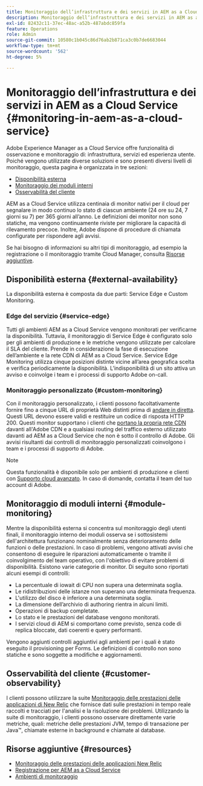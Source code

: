 ```yaml
---
title: Monitoraggio dell’infrastruttura e dei servizi in AEM as a Cloud Service
description: Monitoraggio dell’infrastruttura e dei servizi in AEM as a Cloud Service
exl-id: 82432c11-37ec-48ac-a52b-487abdc859fa
feature: Operations
role: Admin
source-git-commit: 10580c1b045c86d76ab2b871ca3c0b7de6683044
workflow-type: tm+mt
source-wordcount: '562'
ht-degree: 5%

---
```


# Monitoraggio dell’infrastruttura e dei servizi in AEM as a Cloud Service {#monitoring-in-aem-as-a-cloud-service}

Adobe Experience Manager as a Cloud Service offre funzionalità di osservazione e monitoraggio di: infrastruttura, servizi ed esperienza utente. Poiché vengono utilizzate diverse soluzioni e sono presenti diversi livelli di monitoraggio, questa pagina è organizzata in tre sezioni:

* [Disponibilità esterna](#external-availability)
* [Monitoraggio dei moduli interni](#module-monitoring)
* [Osservabilità del cliente](#customer-observability)

AEM as a Cloud Service utilizza centinaia di monitor nativi per il cloud per segnalare in modo continuo lo stato di ciascun ambiente (24 ore su 24, 7 giorni su 7) per 365 giorni all’anno. Le definizioni dei monitor non sono statiche, ma vengono continuamente riviste per migliorare la capacità di rilevamento precoce. Inoltre, Adobe dispone di procedure di chiamata configurate per rispondere agli avvisi.

Se hai bisogno di informazioni su altri tipi di monitoraggio, ad esempio la registrazione o il monitoraggio tramite Cloud Manager, consulta [Risorse aggiuntive](#resources).

## Disponibilità esterna {#external-availability}

La disponibilità esterna è composta da due parti: Service Edge e Custom Monitoring.

### Edge del servizio {#service-edge}

Tutti gli ambienti AEM as a Cloud Service vengono monitorati per verificarne la disponibilità. Tuttavia, il monitoraggio di Service Edge è configurato solo per gli ambienti di produzione e le metriche vengono utilizzate per calcolare il SLA del cliente. Prende in considerazione la fase di esecuzione dell’ambiente e la rete CDN di AEM as a Cloud Service. Service Edge Monitoring utilizza cinque posizioni distinte vicine all’area geografica scelta e verifica periodicamente la disponibilità. L’indisponibilità di un sito attiva un avviso e coinvolge i team e i processi di supporto Adobe on-call.

### Monitoraggio personalizzato {#custom-monitoring}

Con il monitoraggio personalizzato, i clienti possono facoltativamente fornire fino a cinque URL di proprietà Web distinti prima di [andare in diretta](/help/journey-migration/go-live.md). Questi URL devono essere validi e restituire un codice di risposta HTTP 200. Questi monitor supportano i clienti che [portano la propria rete CDN](/help/implementing/dispatcher/cdn.md#point-to-point-CDN) davanti all&#39;Adobe CDN e a qualsiasi routing del traffico esterno utilizzato davanti ad AEM as a Cloud Service che non è sotto il controllo di Adobe. Gli avvisi risultanti dai controlli di monitoraggio personalizzati coinvolgono i team e i processi di supporto di Adobe.

>[!NOTE]
>
> Questa funzionalità è disponibile solo per ambienti di produzione e clienti con [Supporto cloud avanzato](https://experienceleague.adobe.com/docs/support-resources/data-sheets/overview.html?lang=it#support-add-ons). In caso di domande, contatta il team del tuo account di Adobe.

## Monitoraggio di moduli interni {#module-monitoring}

Mentre la disponibilità esterna si concentra sul monitoraggio degli utenti finali, il monitoraggio interno dei moduli osserva se i sottosistemi dell&#39;architettura funzionano nominalmente senza deterioramento delle funzioni o delle prestazioni. In caso di problemi, vengono attivati avvisi che consentono di eseguire le riparazioni automaticamente o tramite il coinvolgimento del team operativo, con l&#39;obiettivo di evitare problemi di disponibilità. Esistono varie categorie di monitor. Di seguito sono riportati alcuni esempi di controlli:

* La percentuale di iowait di CPU non supera una determinata soglia.
* Le ridistribuzioni delle istanze non superano una determinata frequenza.
* L&#39;utilizzo del disco è inferiore a una determinata soglia.
* La dimensione dell’archivio di authoring rientra in alcuni limiti.
* Operazioni di backup completate.
* Lo stato e le prestazioni del database vengono monitorati.
* I servizi cloud di AEM si comportano come previsto, senza code di replica bloccate, dati coerenti e query performanti.

Vengono aggiunti controlli aggiuntivi agli ambienti per i quali è stato eseguito il provisioning per Forms. Le definizioni di controllo non sono statiche e sono soggette a modifiche e aggiornamenti.

## Osservabilità del cliente {#customer-observability}

I clienti possono utilizzare la suite [Monitoraggio delle prestazioni delle applicazioni di New Relic](https://experienceleague.adobe.com/docs/experience-manager-cloud-service/content/implementing/using-cloud-manager/user-access-new-relic.html?lang=it) che fornisce dati sulle prestazioni in tempo reale raccolti e tracciati per l&#39;analisi e la risoluzione dei problemi. Utilizzando la suite di monitoraggio, i clienti possono osservare direttamente varie metriche, quali: metriche delle prestazioni JVM, tempo di transazione per Java™, chiamate esterne in background e chiamate al database.

## Risorse aggiuntive {#resources}

* [Monitoraggio delle prestazioni delle applicazioni New Relic](https://experienceleague.adobe.com/docs/experience-manager-cloud-service/content/implementing/using-cloud-manager/user-access-new-relic.html?lang=it)
* [Registrazione per AEM as a Cloud Service](https://experienceleague.adobe.com/docs/experience-manager-cloud-service/content/implementing/developing/logging.html?lang=it)
* [Ambienti di monitoraggio](https://experienceleague.adobe.com/docs/experience-manager-cloud-manager/content/using/monitoring-environments.html?lang=it)
